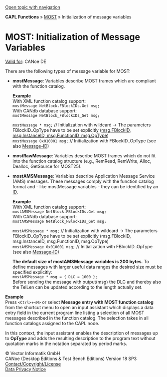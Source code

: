 [Open topic with navigation](../../../../CANoeDEFamily.htm#Topics/CAPLFunctions/MOST/CAPLfunctionsMOSTInitializationMessageVariables.md)

**CAPL Functions** » [MOST](CAPLfunctionsMOSTOverview.md) » Initialization of message variables

# MOST: Initialization of Message Variables

[Valid for](../../Shared/FeatureAvailability.md): CANoe DE

There are the following types of message variable for MOST:

- **mostMessage**: Variables describe MOST frames which are compliant with the function catalog.

  **Example**  
  With XML function catalog support:  
  `mostMessage NetBlock.FBlockIDs.Get msg;`  
  With CANdb database support:  
  `mostMessage NetBlock_FBlockIDs_Get msg;`  

  `mostMessage * msg;` // Initialization with wildcard -> The parameters FBlockID..OpType have to be set explicitly ([msg.FBlockID, msg.InstanceID, msg.FunctionID, msg.OpType](Selectors/CAPLfunctionMOSTSelectors.md))  
  `mostMessage 0x010001 msg;` // Initialization with FBlockID..OpType (see also [Message-ID](../../CANoeCANalyzer/MOST/MOSTDatabaseCANdb.md))

- **mostRawMessage**: Variables describe MOST frames which do not fit into the function catalog structure (e.g., RemRead, RemWrite, Alloc, Dealloc, GetSource for MOST25).

- **mostAMSMessage**: Variables describe Application Message Service (AMS) messages. These messages comply with the function catalog format and - like mostMessage variables - they can be identified by an [ID](../../CANoeCANalyzer/MOST/MOSTDatabaseCANdb.md).

  **Example**  
  With XML function catalog support:  
  `mostAMSMessage NetBlock.FBlockIDs.Get msg;`  
  With CANdb database support:  
  `mostAMSMessage NetBlock_FBlockIDs_Get msg;`  

  `mostAMSMessage * msg;` // Initialization with wildcard -> The parameters FBlockID..OpType have to be set explicitly (msg.FBlockID, msg.InstanceID, msg.FunctionID, msg.OpType)  
  `mostAMSMessage 0x010001 msg;` // Initialization with FBlockID..OpType (see also [Message-ID](../../CANoeCANalyzer/MOST/MOSTDatabaseCANdb.md))

  **The default size of mostAMSMessage variables is 200 bytes**. To define messages with larger useful data ranges the desired size must be specified explicitly:  
  `mostAMSMessage * msg = { DLC = 1000 };`  
  Before sending the message with output(msg) the DLC and thereby also the TelLen can be updated according to the length actually set.

**Example**  
Press `<Ctrl>`+`<M>` or select **Message entry with MOST function catalog** from the shortcut menu to open an input assistant which displays a data entry field in the current program line listing a selection of all MOST messages described in the function catalog. The selection takes in all function catalogs assigned to the CAPL node.

In this context, the input assistant enables the description of messages up to **OpType** and adds the resulting description to the program text without quotation marks in the notation separated by period marks.

© Vector Informatik GmbH  
CANoe (Desktop Editions & Test Bench Editions) Version 18 SP3  
[Contact/Copyright/License](../../Shared/ContactCopyrightLicense.md)  
[Data Privacy Notice](https://www.vector.com/int/en/company/get-info/privacy-policy/)
